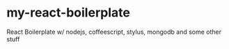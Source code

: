 # my-react-boilerplate
React Boilerplate w/ nodejs, coffeescript, stylus, mongodb and some other stuff
